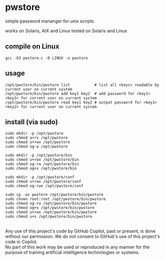# pwstore

simple password mananger for unix scripts

works on Solaris, AIX and Linux
tested on Solaris and Linux

## compile on Linux
```
gcc -O3 pwstore.c -D LINUX -o pwstore
```

## usage
```
/opt/pwstore/bin/pwstore list           # list all <keys> readable by current user on current system
/opt/pwstore/bin/pwstore add key1 key2  # add password for <key1> <key2> for current user on current system
/opt/pwstore/bin/pwstore read key1 key2 # output password for <key1> <key2> for current user on current system
```

## install (via sudo)

```
sudo mkdir -p /opt/pwstore
sudo chmod a+rx /opt/pwstore
sudo chmod u+rwx /opt/pwstore
sudo chmod og-w /opt/pwstore

sudo mkdir -p /opt/pwstore/bin
sudo chmod u+rwx /opt/pwstore/bin
sudo chmod og-rw /opt/pwstore/bin
sudo chmod og+x /opt/pwstore/bin

sudo mkdir -p /opt/pwstore/conf
sudo chmod u+rwx /opt/pwstore/conf
sudo chmod og-rwx /opt/pwstore/conf

sudo cp -av pwstore /opt/pwstore/bin/pwstore
sudo chown root:root /opt/pwstore/bin/pwstore
sudo chmod og-rw /opt/pwstore/bin/pwstore
sudo chmod og+x /opt/pwstore/bin/pwstore
sudo chmod u+rwx /opt/pwstore/bin/pwstore
sudo chmod u+s /opt/pwstore/bin/pwstore
```

<br>
Any use of this project's code by GitHub Copilot, past or present, is done
without our permission.  We do not consent to GitHub's use of this project's
code in Copilot.
<br>
No part of this work may be used or reproduced in any manner for the purpose of training artificial intelligence technologies or systems.


